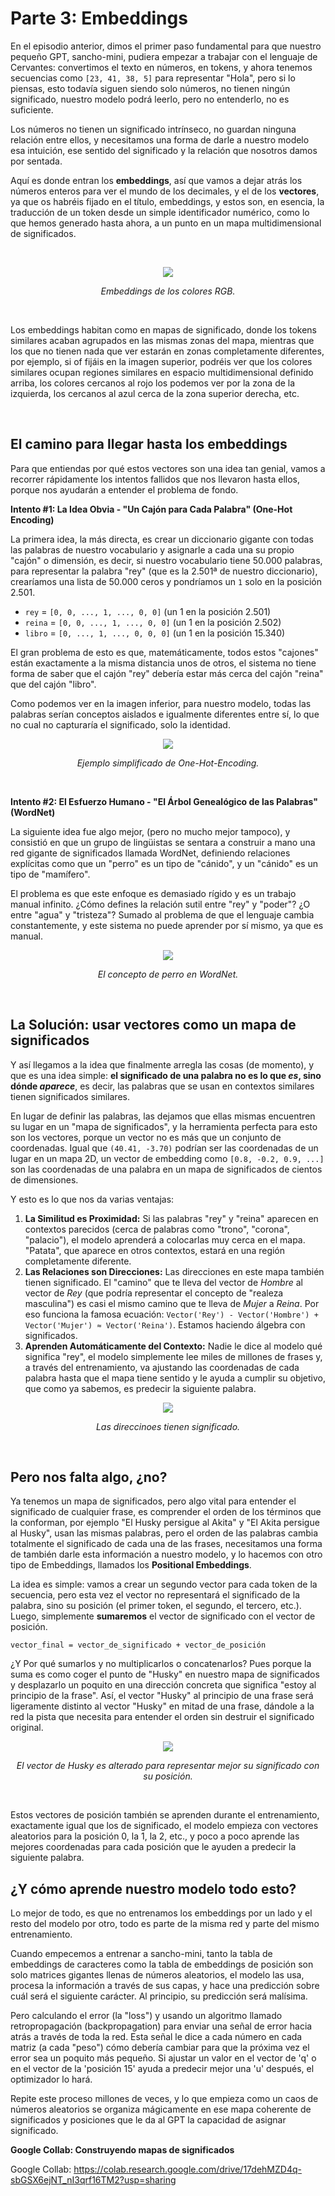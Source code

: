 # Parte 3: Embeddings

En el episodio anterior, dimos el primer paso fundamental para que nuestro pequeño GPT, sancho-mini, pudiera empezar a trabajar con el lenguaje de Cervantes: convertimos el texto en números, en tokens, y ahora tenemos secuencias como `[23, 41, 38, 5]` para representar "Hola", pero si lo piensas, esto todavía siguen siendo solo números, no tienen ningún significado, nuestro modelo podrá leerlo, pero no entenderlo, no es suficiente.

Los números no tienen un significado intrínseco, no guardan ninguna relación entre ellos, y necesitamos una forma de darle a nuestro modelo esa intuición, ese sentido del significado y la relación que nosotros damos por sentada.

Aquí es donde entran los **embeddings**, así que vamos a dejar atrás los números enteros para ver el mundo de los decimales, y el de los **vectores**, ya que os habréis fijado en el título, embeddings, y estos son, en esencia, la traducción de un token desde un simple identificador numérico, como lo que hemos generado hasta ahora, a un punto en un mapa multidimensional de significados. 

<br>

<p align="center">
  <img src="../assets/embeddings_colores.png" style="max-width: 290px; height: auto;">
</p>
<p align="center"><i>Embeddings de los colores RGB.</i></p>

<br>

Los embeddings habitan como en mapas de significado, donde los tokens similares acaban agrupados en las mismas zonas del mapa, mientras que los que no tienen nada que ver estarán en zonas completamente diferentes, por ejemplo, si of fijáis en la imagen superior, podréis ver que los colores similares ocupan regiones similares en espacio multidimensional definido arriba, los colores cercanos al rojo los podemos ver por la zona de la izquierda, los cercanos al azul cerca de la zona superior derecha, etc.

<br>

## El camino para llegar hasta los embeddings

Para que entiendas por qué estos vectores son una idea tan genial, vamos a recorrer rápidamente los intentos fallidos que nos llevaron hasta ellos, porque nos ayudarán a entender el problema de fondo.

**Intento #1: La Idea Obvia - "Un Cajón para Cada Palabra" (One-Hot Encoding)**

La primera idea, la más directa, es crear un diccionario gigante con todas las palabras de nuestro vocabulario y asignarle a cada una su propio "cajón" o dimensión, es decir, si nuestro vocabulario tiene 50.000 palabras, para representar la palabra "rey" (que es la 2.501ª de nuestro diccionario), crearíamos una lista de 50.000 ceros y pondríamos un `1` solo en la posición 2.501.

*   `rey` = `[0, 0, ..., 1, ..., 0, 0]` (un 1 en la posición 2.501)
*   `reina` = `[0, 0, ..., 1, ..., 0, 0]` (un 1 en la posición 2.502)
*   `libro` = `[0, ..., 1, ..., 0, 0, 0]` (un 1 en la posición 15.340)

El gran problema de esto es que, matemáticamente, todos estos "cajones" están exactamente a la misma distancia unos de otros, el sistema no tiene forma de saber que el cajón "rey" debería estar más cerca del cajón "reina" que del cajón "libro". 

Como podemos ver en la imagen inferior, para nuestro modelo, todas las palabras serían conceptos aislados e igualmente diferentes entre sí, lo que no cual no capturaría el significado, solo la identidad.

<p align="center">
  <img src="../assets/one-hot-encoding.png" style="max-width: 280px; height: auto;">
</p>
<p align="center"><i>Ejemplo simplificado de One-Hot-Encoding. </i></p>

<br>

**Intento #2: El Esfuerzo Humano - "El Árbol Genealógico de las Palabras" (WordNet)**

La siguiente idea fue algo mejor, (pero no mucho mejor tampoco), y consistió en que un grupo de lingüistas se sentara a construir a mano una red gigante de significados llamada WordNet, definiendo relaciones explícitas como que un "perro" es un tipo de "cánido", y un "cánido" es un tipo de "mamífero".

El problema es que este enfoque es demasiado rígido y es un trabajo manual infinito. ¿Cómo defines la relación sutil entre "rey" y "poder"? ¿O entre "agua" y "tristeza"? Sumado al problema de que el lenguaje cambia constantemente, y este sistema no puede aprender por sí mismo, ya que es manual.

<p align="center">
  <img src="../assets/wordnet_perro.png" style="max-width: 500px; height: auto;">
</p>
<p align="center"><i>El concepto de perro en WordNet.</i></p>

<br>

## La Solución: usar vectores como un mapa de significados

Y así llegamos a la idea que finalmente arregla las cosas (de momento), y que es una idea simple: **el significado de una palabra no es lo que *es*, sino dónde *aparece***, es decir, las palabras que se usan en contextos similares tienen significados similares.

En lugar de definir las palabras, las dejamos que ellas mismas encuentren su lugar en un "mapa de significados", y la herramienta perfecta para esto son los vectores, porque un vector no es más que un conjunto de coordenadas. Igual que `(40.41, -3.70)` podrían ser las coordenadas de un lugar en un mapa 2D, un vector de embedding como `[0.8, -0.2, 0.9, ...]` son las coordenadas de una palabra en un mapa de significados de cientos de dimensiones.

Y esto es lo que nos da varias ventajas:

1.  **La Similitud es Proximidad:** Si las palabras "rey" y "reina" aparecen en contextos parecidos (cerca de palabras como "trono", "corona", "palacio"), el modelo aprenderá a colocarlas muy cerca en el mapa. "Patata", que aparece en otros contextos, estará en una región completamente diferente.
2.  **Las Relaciones son Direcciones:** Las direcciones en este mapa también tienen significado. El "camino" que te lleva del vector de *Hombre* al vector de *Rey* (que podría representar el concepto de "realeza masculina") es casi el mismo camino que te lleva de *Mujer* a *Reina*. Por eso funciona la famosa ecuación: `Vector('Rey') - Vector('Hombre') + Vector('Mujer') ≈ Vector('Reina')`. Estamos haciendo álgebra con significados.
3.  **Aprenden Automáticamente del Contexto:** Nadie le dice al modelo qué significa "rey", el modelo simplemente lee miles de millones de frases y, a través del entrenamiento, va ajustando las coordenadas de cada palabra hasta que el mapa tiene sentido y le ayuda a cumplir su objetivo, que como ya sabemos, es predecir la siguiente palabra.


<p align="center">
  <img src="../assets/significado.png" style="max-width: 360px; height: auto;">
</p>
<p align="center"><i>Las direccinoes tienen significado.</i></p>

<br>

## Pero nos falta algo, ¿no?

Ya tenemos un mapa de significados, pero algo vital para entender el significado de cualquier frase, es comprender el orden de los términos que la conforman, por ejemplo "El Husky persigue al Akita" y "El Akita persigue al Husky", usan las mismas palabras, pero el orden de las palabras cambia totalmente el significado de cada una de las frases, necesitamos una forma de también darle esta información a nuestro modelo, y lo hacemos con otro tipo de Embeddings, llamados los **Positional Embeddings**.

La idea es simple: vamos a crear un segundo vector para cada token de la secuencia, pero esta vez el vector no representará el significado de la palabra, sino su posición (el primer token, el segundo, el tercero, etc.). Luego, simplemente **sumaremos** el vector de significado con el vector de posición.

`vector_final = vector_de_significado + vector_de_posición`

¿Y Por qué sumarlos y no multiplicarlos o concatenarlos? Pues porque la suma es como coger el punto de "Husky" en nuestro mapa de significados y desplazarlo un poquito en una dirección concreta que significa "estoy al principio de la frase". Así, el vector "Husky" al principio de una frase será ligeramente distinto al vector "Husky" en mitad de una frase, dándole a la red la pista que necesita para entender el orden sin destruir el significado original.

<p align="center">
  <img src="../assets/positional_embeddings.png" style="max-width: 320px; height: auto;">
</p>
<p align="center"><i>El vector de Husky es alterado para representar mejor su significado con su posición.</i></p>

<br>

Estos vectores de posición también se aprenden durante el entrenamiento, exactamente igual que los de significado, el modelo empieza con vectores aleatorios para la posición 0, la 1, la 2, etc., y poco a poco aprende las mejores coordenadas para cada posición que le ayuden a predecir la siguiente palabra.

## ¿Y cómo aprende nuestro modelo todo esto?

Lo mejor de todo, es que no entrenamos los embeddings por un lado y el resto del modelo por otro, todo es parte de la misma red y parte del mismo entrenamiento.

Cuando empecemos a entrenar a sancho-mini, tanto la tabla de embeddings de caracteres como la tabla de embeddings de posición son solo matrices gigantes llenas de números aleatorios, el modelo las usa, procesa la información a través de sus capas, y hace una predicción sobre cuál será el siguiente carácter. Al principio, su predicción será malísima.

Pero calculando el error (la "loss") y usando un algoritmo llamado retropropagación (backpropagation) para enviar una señal de error hacia atrás a través de toda la red. Esta señal le dice a cada número en cada matriz (a cada "peso") cómo debería cambiar para que la próxima vez el error sea un poquito más pequeño. Si ajustar un valor en el vector de 'q' o en el vector de la 'posición 15' ayuda a predecir mejor una 'u' después, el optimizador lo hará.

Repite este proceso millones de veces, y lo que empieza como un caos de números aleatorios se organiza mágicamente en ese mapa coherente de significados y posiciones que le da al GPT la capacidad de asignar significado.

**Google Collab: Construyendo mapas de significados**

Google Collab: https://colab.research.google.com/drive/17dehMZD4q-sbGSX6ejNT_nI3qrf16TM2?usp=sharing